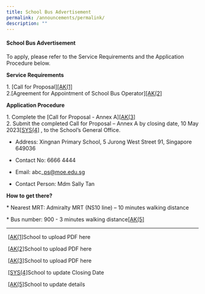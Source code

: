 ```yaml
---
title: School Bus Advertisement
permalink: /announcements/permalink/
description: ""
---
```

#### School Bus Advertisement

To apply, please refer to the Service Requirements and the Application Procedure below.

**Service Requirements**

1.&nbsp;[Call for Proposal\][\[AK(1\]](#_msocom_1)&nbsp;<br>
2.[Agreement for Appointment of School Bus Operator\][\[AK(2\]](#_msocom_2)&nbsp;

**Application Procedure**

1\. Complete the \[Call for Proposal - Annex A\][\[AK(3\]](#_msocom_3)&nbsp;<br>
2\. Submit the completed Call for Proposal – Annex A by closing date, 10 May 2023[\[SYS(4\]](#_msocom_4)&nbsp;, to the School’s General Office.

* Address:  Xingnan Primary School, 5 Jurong West Street 91, Singapore 649036

* Contact No: 6666 4444

* Email: abc\_ps@moe.edu.sg

* Contact Person: Mdm Sally Tan

**How to get there?**

\* Nearest MRT: Admiralty MRT (NS10 line) – 10 minutes walking distance

\* Bus number: 900 - 3 minutes walking distance[\[AK(5\]](#_msocom_5)&nbsp;

* * *

&nbsp;[\[AK(1\]](#_msoanchor_1)School to upload PDF here

&nbsp;[\[AK(2\]](#_msoanchor_2)School to upload PDF here

&nbsp;[\[AK(3\]](#_msoanchor_3)School to upload PDF here

&nbsp;[\[SYS(4\]](#_msoanchor_4)School to update Closing Date

&nbsp;[\[AK(5\]](#_msoanchor_5)School to update details